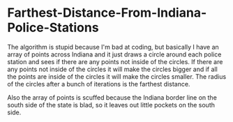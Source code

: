 # Farthest-Distance-From-Indiana-Police-Stations
The algorithm is stupid because I'm bad at coding, but basically I have an array of points across Indiana and it just draws a circle around each police station and sees if there are any points not inside of the circles. If there are any points not inside of the circles it will make the circles bigger and if all the points are inside of the circles it will make the circles smaller. The radius of the circles after a bunch of iterations is the farthest distance.

Also the array of points is scuffed because the Indiana border line on the south side of the state is blad, so it leaves out little pockets on the south side.
